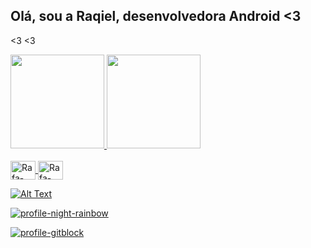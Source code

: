 


## Olá, sou a Raqiel, desenvolvedora Android <3
<3 <3

<div align="![profile-gitblock](https://user-images.githubusercontent.com/88684171/200048100-dbebe2ff-55cc-444c-951f-d9d9b888d1c0.svg)
center">
  <a href="https://github.com/raqiel">
  <img height="150em" src="https://github-readme-stats.vercel.app/api?username=raqiel&show_icons=false&theme=dracula&include_all_commits=true&count_private=true"/>
  <img height="150em" src="https://github-readme-stats.vercel.app/api/top-langs/?username=raqiel&layout=compact&langs_count=7&theme=dracula"/>
</div>
<div style="display: inline_block"><br>
  <img align="center" alt="Rafa-React" height="30" width="40" src="https://cdn.jsdelivr.net/gh/devicons/devicon/icons/android/android-original.svg">
  <img align="center" alt="Rafa-HTML" height="30" width="40" src="https://cdn.jsdelivr.net/gh/devicons/devicon/icons/kotlin/kotlin-plain.svg">

</div>
 
  
  
  <div>
      
   ![Alt Text](http://lh4.ggpht.com/_ndXzavhlHGo/S66HvDAJsRI/AAAAAAAAAPo/qPSvt4Ocp8k/s400/beijos123.png)
      
  </div>
    
    
  ![profile-night-rainbow](https://user-images.githubusercontent.com/88684171/200045946-97659538-6f87-4afa-8ae6-20c70ff648d8.svg)
    

 ![profile-gitblock](https://user-images.githubusercontent.com/88684171/200048168-8cdcdd3f-3ed1-439a-a5bb-cffe75f8a3eb.svg)

